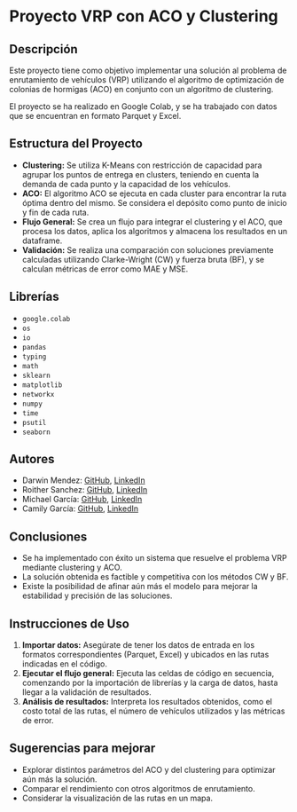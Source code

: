 # Proyecto VRP con ACO y Clustering

## Descripción

Este proyecto tiene como objetivo implementar una solución al problema de enrutamiento de vehículos (VRP) utilizando el algoritmo de optimización de colonias de hormigas (ACO) en conjunto con un algoritmo de clustering.

El proyecto se ha realizado en Google Colab, y se ha trabajado con datos que se encuentran en formato Parquet y Excel.

## Estructura del Proyecto

* **Clustering:** Se utiliza K-Means con restricción de capacidad para agrupar los puntos de entrega en clusters, teniendo en cuenta la demanda de cada punto y la capacidad de los vehículos.
* **ACO:** El algoritmo ACO se ejecuta en cada cluster para encontrar la ruta óptima dentro del mismo. Se considera el depósito como punto de inicio y fin de cada ruta.
* **Flujo General:** Se crea un flujo para integrar el clustering y el ACO, que procesa los datos, aplica los algoritmos y almacena los resultados en un dataframe.
* **Validación:** Se realiza una comparación con soluciones previamente calculadas utilizando Clarke-Wright (CW) y fuerza bruta (BF), y se calculan métricas de error como MAE y MSE.

## Librerías

* `google.colab`
* `os`
* `io`
* `pandas`
* `typing`
* `math`
* `sklearn`
* `matplotlib`
* `networkx`
* `numpy`
* `time`
* `psutil`
* `seaborn`

## Autores

* Darwin Mendez: [GitHub](https://github.com/Daarwinmendez), [LinkedIn](www.linkedin.com/in/darwin-mendez-061881185)
* Roither Sanchez: [GitHub](https://github.com/XTrollaX), [LinkedIn](https://www.linkedin.com/in/roither-sànchez-sosa-b77b37244/)
* Michael García: [GitHub](https://github.com/MichaGF0305), [LinkedIn](https://www.linkedin.com/in/michael-david-garc%C3%ADa-feliz-37446b296/)
* Camily García: [GitHub](https://github.com/CamyG18), [LinkedIn](https://www.linkedin.com/in/camily-garcía-7b4632319/)

## Conclusiones

* Se ha implementado con éxito un sistema que resuelve el problema VRP mediante clustering y ACO.
* La solución obtenida es factible y competitiva con los métodos CW y BF.
* Existe la posibilidad de afinar aún más el modelo para mejorar la estabilidad y precisión de las soluciones.

## Instrucciones de Uso

1. **Importar datos:** Asegúrate de tener los datos de entrada en los formatos correspondientes (Parquet, Excel) y ubicados en las rutas indicadas en el código.
2. **Ejecutar el flujo general:** Ejecuta las celdas de código en secuencia, comenzando por la importación de librerías y la carga de datos, hasta llegar a la validación de resultados.
3. **Análisis de resultados:** Interpreta los resultados obtenidos, como el costo total de las rutas, el número de vehículos utilizados y las métricas de error.

## Sugerencias para mejorar

* Explorar distintos parámetros del ACO y del clustering para optimizar aún más la solución.
* Comparar el rendimiento con otros algoritmos de enrutamiento.
* Considerar la visualización de las rutas en un mapa.

